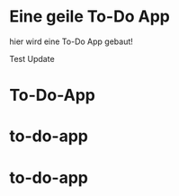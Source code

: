 # Eine geile To-Do App

hier wird eine To-Do App gebaut!

Test Update
# To-Do-App
# to-do-app
# to-do-app
